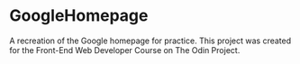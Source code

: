 # GoogleHomepage
A recreation of the Google homepage for practice. 
This project was created for the Front-End Web Developer Course on The Odin Project.